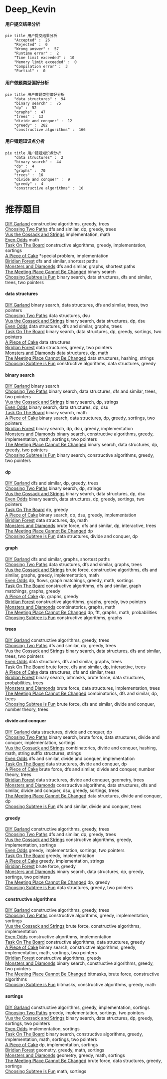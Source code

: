 # Deep_Kevin
<!-- tabs:start -->
#### **用户提交结果分析**

```mermaid
pie title 用户提交结果分析
    "Accepted" :  26
    "Rejected" :  0
    "Wrong answer" :  57
    "Runtime error" :  2
    "Time limit exceeded" :  10
    "Memory limit exceeded" :  0
    "Compilation error" :  3
    "Partial" :  0
```
#### **用户做题类型偏好分析**

```mermaid
pie title 用户做题类型偏好分析
    "data structures" :  94
    "binary search" :  75
    "dp" :  52
    "graphs" :  47
    "trees" :  13
    "divide and conquer" :  12
    "greedy" :  282
    "constructive algorithms" :  166
```
#### **用户错题知识点分析**

```mermaid
pie title 用户错题知识点分析
    "data structures" :  2
    "binary search" :  44
    "dp" :  4
    "graphs" :  70
    "trees" :  16
    "divide and conquer" :  9
    "greedy" :  4
    "constructive algorithms" :  10
```
<!-- tabs:end -->
# 推荐题目
[DIY Garland](http://codeforces.com/problemset/problem/1283/F)		constructive algorithms,
                        greedy,
                        trees		  
[Choosing Two Paths](http://codeforces.com/problemset/problem/1073/F)		dfs and similar,
                        dp,
                        greedy,
                        trees		  
[Vus the Cossack and Strings](http://codeforces.com/problemset/problem/1186/C)		implementation,
                        math		  
[Even Odds](http://codeforces.com/problemset/problem/318/A)		math		  
[Task On The Board](http://codeforces.com/problemset/problem/1367/D)		constructive algorithms,
                        greedy,
                        implementation,
                        sortings		  
[A Piece of Cake](http://codeforces.com/problemset/problem/171/C)		*special problem,
                        implementation		  
[Biridian Forest](http://codeforces.com/problemset/problem/329/B)		dfs and similar,
                        shortest paths		  
[Monsters and Diamonds](http://codeforces.com/problemset/problem/325/C)		dfs and similar,
                        graphs,
                        shortest paths		  
[The Meeting Place Cannot Be Changed](http://codeforces.com/problemset/problem/780/B)		binary search		  
[Choosing Subtree is Fun](http://codeforces.com/problemset/problem/372/D)		binary search,
                        data structures,
                        dfs and similar,
                        trees,
                        two pointers		  
<!-- tabs:start -->
#### **data structures**
[DIY Garland](http://codeforces.com/problemset/problem/372/D)		binary search,
                        data structures,
                        dfs and similar,
                        trees,
                        two pointers		  
[Choosing Two Paths](http://codeforces.com/problemset/problem/356/A)		data structures,
                        dsu		  
[Vus the Cossack and Strings](http://codeforces.com/problemset/problem/1236/E)		binary search,
                        data structures,
                        dp,
                        dsu		  
[Even Odds](http://codeforces.com/problemset/problem/343/D)		data structures,
                        dfs and similar,
                        graphs,
                        trees		  
[Task On The Board](http://codeforces.com/problemset/problem/1367/F2)		binary search,
                        data structures,
                        dp,
                        greedy,
                        sortings,
                        two pointers		  
[A Piece of Cake](http://codeforces.com/problemset/problem/1060/G)		data structures		  
[Biridian Forest](http://codeforces.com/problemset/problem/1446/D2)		data structures,
                        greedy,
                        two pointers		  
[Monsters and Diamonds](http://codeforces.com/problemset/problem/372/C)		data structures,
                        dp,
                        math		  
[The Meeting Place Cannot Be Changed](http://codeforces.com/problemset/problem/1320/D)		data structures,
                        hashing,
                        strings		  
[Choosing Subtree is Fun](http://codeforces.com/problemset/problem/1512/D)		constructive algorithms,
                        data structures,
                        greedy		  
#### **binary search**
[DIY Garland](http://codeforces.com/problemset/problem/780/B)		binary search		  
[Choosing Two Paths](http://codeforces.com/problemset/problem/372/D)		binary search,
                        data structures,
                        dfs and similar,
                        trees,
                        two pointers		  
[Vus the Cossack and Strings](https://codeforces.com/contest/1315/problem/F)		binary search,
                        dp,
                        strings		  
[Even Odds](http://codeforces.com/problemset/problem/1236/E)		binary search,
                        data structures,
                        dp,
                        dsu		  
[Task On The Board](http://codeforces.com/problemset/problem/1183/C)		binary search,
                        math		  
[A Piece of Cake](http://codeforces.com/problemset/problem/1367/F2)		binary search,
                        data structures,
                        dp,
                        greedy,
                        sortings,
                        two pointers		  
[Biridian Forest](http://codeforces.com/problemset/problem/1370/D)		binary search,
                        dp,
                        dsu,
                        greedy,
                        implementation		  
[Monsters and Diamonds](http://codeforces.com/problemset/problem/1158/A)		binary search,
                        constructive algorithms,
                        greedy,
                        implementation,
                        math,
                        sortings,
                        two pointers		  
[The Meeting Place Cannot Be Changed](http://codeforces.com/problemset/problem/1492/C)		binary search,
                        data structures,
                        dp,
                        greedy,
                        two pointers		  
[Choosing Subtree is Fun](http://codeforces.com/problemset/problem/1463/D)		binary search,
                        constructive algorithms,
                        greedy,
                        two pointers		  
#### **dp**
[DIY Garland](http://codeforces.com/problemset/problem/1073/F)		dfs and similar,
                        dp,
                        greedy,
                        trees		  
[Choosing Two Paths](https://codeforces.com/contest/1315/problem/F)		binary search,
                        dp,
                        strings		  
[Vus the Cossack and Strings](http://codeforces.com/problemset/problem/1236/E)		binary search,
                        data structures,
                        dp,
                        dsu		  
[Even Odds](http://codeforces.com/problemset/problem/1367/F2)		binary search,
                        data structures,
                        dp,
                        greedy,
                        sortings,
                        two pointers		  
[Task On The Board](http://codeforces.com/problemset/problem/364/B)		dp,
                        greedy		  
[A Piece of Cake](http://codeforces.com/problemset/problem/1370/D)		binary search,
                        dp,
                        dsu,
                        greedy,
                        implementation		  
[Biridian Forest](http://codeforces.com/problemset/problem/372/C)		data structures,
                        dp,
                        math		  
[Monsters and Diamonds](http://codeforces.com/problemset/problem/1444/E)		brute force,
                        dfs and similar,
                        dp,
                        interactive,
                        trees		  
[The Meeting Place Cannot Be Changed](http://codeforces.com/problemset/problem/283/C)		dp		  
[Choosing Subtree is Fun](https://codeforces.com/contest/1484/problem/E)		data structures,
                        divide and conquer,
                        dp		  
#### **graph**
[DIY Garland](http://codeforces.com/problemset/problem/325/C)		dfs and similar,
                        graphs,
                        shortest paths		  
[Choosing Two Paths](http://codeforces.com/problemset/problem/343/D)		data structures,
                        dfs and similar,
                        graphs,
                        trees		  
[Vus the Cossack and Strings](http://codeforces.com/problemset/problem/1487/C)		brute force,
                        constructive algorithms,
                        dfs and similar,
                        graphs,
                        greedy,
                        implementation,
                        math		  
[Even Odds](http://codeforces.com/problemset/problem/1437/C)		dp,
                        flows,
                        graph matchings,
                        greedy,
                        math,
                        sortings		  
[Task On The Board](http://codeforces.com/problemset/problem/1470/D)		constructive algorithms,
                        dfs and similar,
                        graph matchings,
                        graphs,
                        greedy		  
[A Piece of Cake](http://codeforces.com/problemset/problem/1476/C)		dp,
                        graphs,
                        greedy		  
[Biridian Forest](http://codeforces.com/problemset/problem/1304/D)		constructive algorithms,
                        graphs,
                        greedy,
                        two pointers		  
[Monsters and Diamonds](http://codeforces.com/problemset/problem/1475/C)		combinatorics,
                        graphs,
                        math		  
[The Meeting Place Cannot Be Changed](http://codeforces.com/problemset/problem/553/E)		dp,
                        fft,
                        graphs,
                        math,
                        probabilities		  
[Choosing Subtree is Fun](http://codeforces.com/problemset/problem/1495/C)		constructive algorithms,
                        graphs		  
#### **trees**
[DIY Garland](http://codeforces.com/problemset/problem/1283/F)		constructive algorithms,
                        greedy,
                        trees		  
[Choosing Two Paths](http://codeforces.com/problemset/problem/1073/F)		dfs and similar,
                        dp,
                        greedy,
                        trees		  
[Vus the Cossack and Strings](http://codeforces.com/problemset/problem/372/D)		binary search,
                        data structures,
                        dfs and similar,
                        trees,
                        two pointers		  
[Even Odds](http://codeforces.com/problemset/problem/343/D)		data structures,
                        dfs and similar,
                        graphs,
                        trees		  
[Task On The Board](http://codeforces.com/problemset/problem/1444/E)		brute force,
                        dfs and similar,
                        dp,
                        interactive,
                        trees		  
[A Piece of Cake](http://codeforces.com/problemset/problem/375/D)		data structures,
                        dfs and similar,
                        trees		  
[Biridian Forest](http://codeforces.com/problemset/problem/1479/D)		binary search,
                        bitmasks,
                        brute force,
                        data structures,
                        probabilities,
                        trees		  
[Monsters and Diamonds](http://codeforces.com/problemset/problem/1511/C)		brute force,
                        data structures,
                        implementation,
                        trees		  
[The Meeting Place Cannot Be Changed](http://codeforces.com/problemset/problem/1499/F)		combinatorics,
                        dfs and similar,
                        dp,
                        trees		  
[Choosing Subtree is Fun](http://codeforces.com/problemset/problem/1491/E)		brute force,
                        dfs and similar,
                        divide and conquer,
                        number theory,
                        trees		  
#### **divide and conquer**
[DIY Garland](https://codeforces.com/contest/1484/problem/E)		data structures,
                        divide and conquer,
                        dp		  
[Choosing Two Paths](http://codeforces.com/problemset/problem/1461/D)		binary search,
                        brute force,
                        data structures,
                        divide and conquer,
                        implementation,
                        sortings		  
[Vus the Cossack and Strings](http://codeforces.com/problemset/problem/1466/G)		combinatorics,
                        divide and conquer,
                        hashing,
                        math,
                        string suffix structures,
                        strings		  
[Even Odds](http://codeforces.com/problemset/problem/1490/D)		dfs and similar,
                        divide and conquer,
                        implementation		  
[Task On The Board](https://codeforces.com/contest/1483/problem/C)		data structures,
                        divide and conquer,
                        dp		  
[A Piece of Cake](http://codeforces.com/problemset/problem/1491/E)		brute force,
                        dfs and similar,
                        divide and conquer,
                        number theory,
                        trees		  
[Biridian Forest](http://codeforces.com/problemset/problem/1303/G)		data structures,
                        divide and conquer,
                        geometry,
                        trees		  
[Monsters and Diamonds](http://codeforces.com/problemset/problem/1494/D)		constructive algorithms,
                        data structures,
                        dfs and similar,
                        divide and conquer,
                        dsu,
                        greedy,
                        sortings,
                        trees		  
[The Meeting Place Cannot Be Changed](http://codeforces.com/problemset/problem/1482/E)		data structures,
                        divide and conquer,
                        dp		  
[Choosing Subtree is Fun](http://codeforces.com/problemset/problem/566/C)		dfs and similar,
                        divide and conquer,
                        trees		  
#### **greedy**
[DIY Garland](http://codeforces.com/problemset/problem/1283/F)		constructive algorithms,
                        greedy,
                        trees		  
[Choosing Two Paths](http://codeforces.com/problemset/problem/1073/F)		dfs and similar,
                        dp,
                        greedy,
                        trees		  
[Vus the Cossack and Strings](http://codeforces.com/problemset/problem/1367/D)		constructive algorithms,
                        greedy,
                        implementation,
                        sortings		  
[Even Odds](http://codeforces.com/problemset/problem/762/B)		greedy,
                        implementation,
                        sortings,
                        two pointers		  
[Task On The Board](http://codeforces.com/problemset/problem/1287/A)		greedy,
                        implementation		  
[A Piece of Cake](http://codeforces.com/problemset/problem/1051/A)		greedy,
                        implementation,
                        strings		  
[Biridian Forest](https://codeforces.com/contest/1229/problem/A)		brute force,
                        greedy		  
[Monsters and Diamonds](http://codeforces.com/problemset/problem/1367/F2)		binary search,
                        data structures,
                        dp,
                        greedy,
                        sortings,
                        two pointers		  
[The Meeting Place Cannot Be Changed](http://codeforces.com/problemset/problem/364/B)		dp,
                        greedy		  
[Choosing Subtree is Fun](http://codeforces.com/problemset/problem/1446/D2)		data structures,
                        greedy,
                        two pointers		  
#### **constructive algorithms**
[DIY Garland](http://codeforces.com/problemset/problem/1283/F)		constructive algorithms,
                        greedy,
                        trees		  
[Choosing Two Paths](http://codeforces.com/problemset/problem/1367/D)		constructive algorithms,
                        greedy,
                        implementation,
                        sortings		  
[Vus the Cossack and Strings](https://codeforces.com/contest/497/problem/A)		brute force,
                        constructive algorithms,
                        implementation		  
[Even Odds](http://codeforces.com/problemset/problem/1438/A)		constructive algorithms,
                        implementation		  
[Task On The Board](http://codeforces.com/problemset/problem/1512/D)		constructive algorithms,
                        data structures,
                        greedy		  
[A Piece of Cake](http://codeforces.com/problemset/problem/1158/A)		binary search,
                        constructive algorithms,
                        greedy,
                        implementation,
                        math,
                        sortings,
                        two pointers		  
[Biridian Forest](http://codeforces.com/problemset/problem/1493/A)		constructive algorithms,
                        greedy		  
[Monsters and Diamonds](http://codeforces.com/problemset/problem/1463/D)		binary search,
                        constructive algorithms,
                        greedy,
                        two pointers		  
[The Meeting Place Cannot Be Changed](https://codeforces.com/contest/1456/problem/B)		bitmasks,
                        brute force,
                        constructive algorithms		  
[Choosing Subtree is Fun](http://codeforces.com/problemset/problem/1492/D)		bitmasks,
                        constructive algorithms,
                        greedy,
                        math		  
#### **sortings**
[DIY Garland](http://codeforces.com/problemset/problem/1367/D)		constructive algorithms,
                        greedy,
                        implementation,
                        sortings		  
[Choosing Two Paths](http://codeforces.com/problemset/problem/762/B)		greedy,
                        implementation,
                        sortings,
                        two pointers		  
[Vus the Cossack and Strings](http://codeforces.com/problemset/problem/1367/F2)		binary search,
                        data structures,
                        dp,
                        greedy,
                        sortings,
                        two pointers		  
[Even Odds](http://codeforces.com/problemset/problem/670/C)		implementation,
                        sortings		  
[Task On The Board](http://codeforces.com/problemset/problem/1158/A)		binary search,
                        constructive algorithms,
                        greedy,
                        implementation,
                        math,
                        sortings,
                        two pointers		  
[A Piece of Cake](http://codeforces.com/problemset/problem/1501/B)		dp,
                        implementation,
                        sortings		  
[Biridian Forest](https://codeforces.com/contest/1496/problem/C)		geometry,
                        greedy,
                        math,
                        sortings		  
[Monsters and Diamonds](http://codeforces.com/problemset/problem/1495/A)		geometry,
                        greedy,
                        math,
                        sortings		  
[The Meeting Place Cannot Be Changed](http://codeforces.com/problemset/problem/1497/A)		brute force,
                        data structures,
                        greedy,
                        sortings		  
[Choosing Subtree is Fun](http://codeforces.com/problemset/problem/1427/A)		math,
                        sortings		  
<!-- tabs:end -->
